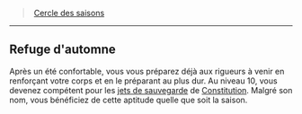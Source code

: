 ﻿---
!GenericItem
Name: Refuge d'automne
Id: druid_seasons_hd.md#refuge-dautomne
ParentLink: druid_seasons_hd.md#cercle-des-saisons
ParentName: Cercle des saisons
NameLevel: 2
Attributes:
  Name: Refuge d'automne
  Markdown: >+
    ## <!--Name-->Refuge d'automne<!--/Name-->


    Après un été confortable, vous vous préparez déjà aux rigueurs à venir en renforçant votre corps et en le préparant au plus dur. Au niveau 10, vous devenez compétent pour les [jets de sauvegarde](hd_abilities_jets_de_sauvegarde.md) de [Constitution](hd_abilities_constitution.md). Malgré son nom, vous bénéficiez de cette aptitude quelle que soit la saison.

AttributesDictionary: >+
  Name: Refuge d'automne

  Markdown: >+

    ## <!--Name-->Refuge d'automne<!--/Name-->





    Après un été confortable, vous vous préparez déjà aux rigueurs à venir en renforçant votre corps et en le préparant au plus dur. Au niveau 10, vous devenez compétent pour les [jets de sauvegarde](hd_abilities_jets_de_sauvegarde.md) de [Constitution](hd_abilities_constitution.md). Malgré son nom, vous bénéficiez de cette aptitude quelle que soit la saison.



---
> [Cercle des saisons](hd_druid_seasons.md)

---

## Refuge d'automne

Après un été confortable, vous vous préparez déjà aux rigueurs à venir en renforçant votre corps et en le préparant au plus dur. Au niveau 10, vous devenez compétent pour les [jets de sauvegarde](hd_abilities_jets_de_sauvegarde.md) de [Constitution](hd_abilities_constitution.md). Malgré son nom, vous bénéficiez de cette aptitude quelle que soit la saison.

